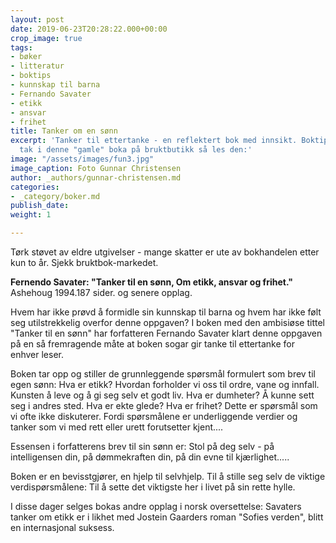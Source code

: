 ```yaml
---
layout: post
date: 2019-06-23T20:28:22.000+00:00
crop_image: true
tags:
- bøker
- litteratur
- boktips
- kunnskap til barna
- Fernando Savater
- etikk
- ansvar
- frihet
title: Tanker om en sønn
excerpt: 'Tanker til ettertanke - en reflektert bok med innsikt. Boktips - får du
  tak i denne "gamle" boka på bruktbutikk så les den:'
image: "/assets/images/fun3.jpg"
image_caption: Foto Gunnar Christensen
author: _authors/gunnar-christensen.md
categories:
- _category/boker.md
publish_date: 
weight: 1

---
```

Tørk støvet av eldre utgivelser - mange skatter er ute av bokhandelen etter kun to år. Sjekk bruktbok-markedet.

**Fernendo Savater: "Tanker til en sønn, Om etikk, ansvar og frihet."** Ashehoug 1994.187 sider. og senere opplag.

Hvem har ikke prøvd å formidle sin kunnskap til barna og hvem har ikke følt seg utilstrekkelig overfor denne oppgaven? I boken med den ambisiøse tittel "Tanker til en sønn" har forfatteren Fernando Savater klart denne oppgaven på en så fremragende måte at boken sogar gir tanke til ettertanke for enhver leser.

Boken tar opp og stiller de grunnleggende spørsmål formulert som brev til egen sønn: Hva er etikk? Hvordan forholder vi oss til ordre, vane og innfall. Kunsten å leve og å gi seg selv et godt liv. Hva er dumheter? Å kunne sett seg i andres sted. Hva er ekte glede? Hva er frihet? Dette er spørsmål som vi ofte ikke diskuterer. Fordi spørsmålene er underliggende verdier og tanker som vi med rett eller urett forutsetter kjent....

Essensen i forfatterens brev til sin sønn er: Stol på deg selv - på intelligensen din, på dømmekraften din, på din evne til kjærlighet.....

Boken er en bevisstgjører, en hjelp til selvhjelp. Til å stille seg selv de viktige verdispørsmålene: Til å sette det viktigste her i livet på sin rette hylle.

I disse dager selges bokas andre opplag i norsk oversettelse: Savaters tanker om etikk er i likhet med Jostein Gaarders roman "Sofies verden", blitt en internasjonal suksess.